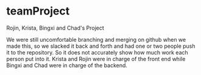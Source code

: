 # teamProject
Rojin, Krista, Bingxi and Chad's Project


We were still uncomfortable branching and merging on github when we made this, so we slacked it back and forth and had one or two people push it to the repository. So it does not accurately show how much work each person put into it. Krista and Rojin were in charge of the front end while Bingxi and Chad were in charge of the backend.

